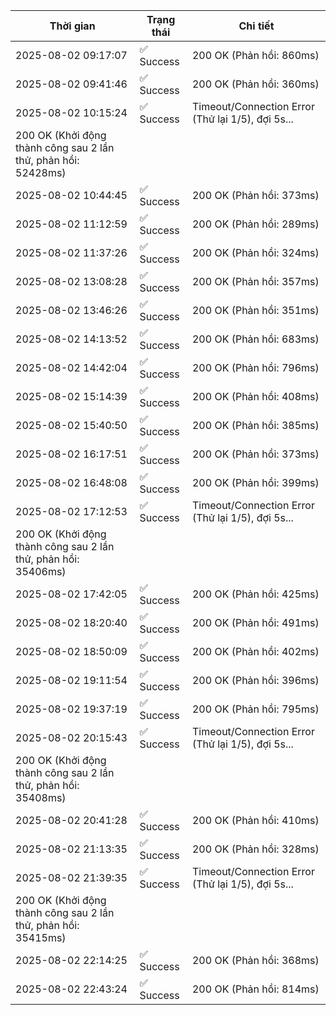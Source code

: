 | Thời gian | Trạng thái | Chi tiết |
|---|---|---|
| 2025-08-02 09:17:07 | ✅ Success | 200 OK (Phản hồi: 860ms) |
| 2025-08-02 09:41:46 | ✅ Success | 200 OK (Phản hồi: 360ms) |
| 2025-08-02 10:15:24 | ✅ Success | Timeout/Connection Error (Thử lại 1/5), đợi 5s...
200 OK (Khởi động thành công sau 2 lần thử, phản hồi: 52428ms) |
| 2025-08-02 10:44:45 | ✅ Success | 200 OK (Phản hồi: 373ms) |
| 2025-08-02 11:12:59 | ✅ Success | 200 OK (Phản hồi: 289ms) |
| 2025-08-02 11:37:26 | ✅ Success | 200 OK (Phản hồi: 324ms) |
| 2025-08-02 13:08:28 | ✅ Success | 200 OK (Phản hồi: 357ms) |
| 2025-08-02 13:46:26 | ✅ Success | 200 OK (Phản hồi: 351ms) |
| 2025-08-02 14:13:52 | ✅ Success | 200 OK (Phản hồi: 683ms) |
| 2025-08-02 14:42:04 | ✅ Success | 200 OK (Phản hồi: 796ms) |
| 2025-08-02 15:14:39 | ✅ Success | 200 OK (Phản hồi: 408ms) |
| 2025-08-02 15:40:50 | ✅ Success | 200 OK (Phản hồi: 385ms) |
| 2025-08-02 16:17:51 | ✅ Success | 200 OK (Phản hồi: 373ms) |
| 2025-08-02 16:48:08 | ✅ Success | 200 OK (Phản hồi: 399ms) |
| 2025-08-02 17:12:53 | ✅ Success | Timeout/Connection Error (Thử lại 1/5), đợi 5s...
200 OK (Khởi động thành công sau 2 lần thử, phản hồi: 35406ms) |
| 2025-08-02 17:42:05 | ✅ Success | 200 OK (Phản hồi: 425ms) |
| 2025-08-02 18:20:40 | ✅ Success | 200 OK (Phản hồi: 491ms) |
| 2025-08-02 18:50:09 | ✅ Success | 200 OK (Phản hồi: 402ms) |
| 2025-08-02 19:11:54 | ✅ Success | 200 OK (Phản hồi: 396ms) |
| 2025-08-02 19:37:19 | ✅ Success | 200 OK (Phản hồi: 795ms) |
| 2025-08-02 20:15:43 | ✅ Success | Timeout/Connection Error (Thử lại 1/5), đợi 5s...
200 OK (Khởi động thành công sau 2 lần thử, phản hồi: 35408ms) |
| 2025-08-02 20:41:28 | ✅ Success | 200 OK (Phản hồi: 410ms) |
| 2025-08-02 21:13:35 | ✅ Success | 200 OK (Phản hồi: 328ms) |
| 2025-08-02 21:39:35 | ✅ Success | Timeout/Connection Error (Thử lại 1/5), đợi 5s...
200 OK (Khởi động thành công sau 2 lần thử, phản hồi: 35415ms) |
| 2025-08-02 22:14:25 | ✅ Success | 200 OK (Phản hồi: 368ms) |
| 2025-08-02 22:43:24 | ✅ Success | 200 OK (Phản hồi: 814ms) |
